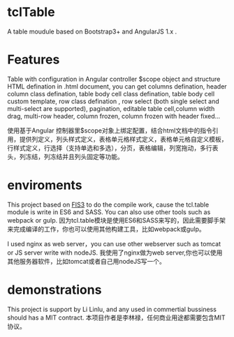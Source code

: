 # tclTable
A table moudule based on Bootstrap3+ and AngularJS 1.x .

# Features
Table with configuration in Angular controller $scope object and structure HTML defination in .html document, you can get columns defination, header column class defination, table body cell class defination, table body cell custom template, row class defination , row select (both single select and multi-select are supported), pagination, editable table cell,column width drag, multi-row header, column frozen, column frozen with header fixed...

使用基于Angular 控制器里$scope对象上绑定配置，结合html文档中的指令引用，提供列定义，列头样式定义，表格单元格样式定义，表格单元格自定义模板，行样式定义，行选择（支持单选和多选），分页，表格编辑，列宽拖动，多行表头，列冻结，列冻结并且列头固定等功能。


# enviroments 
This project based on [FIS3](http://fis.baidu.com) to do the compile work, cause the tcl.table module is write in ES6 and SASS. You can also use other tools such as webpack or gulp.
因为tcl.table模块是使用ES6和SASS来写的，因此需要脚手架来完成编译的工作，你也可以使用其他构建工具，比如webpack或gulp。

I used nginx as web server，you can use other webserver such as tomcat or JS server write with nodeJS.
我使用了nginx做为web server,你也可以使用其他服务器软件，比如tomcat或者自己用nodeJS写一个。

# demonstrations
This project is support by Li Linlu, and any used in commertial bussiness should has a MIT contract.
本项目作者是李林禄，任何商业用途都需要包含MIT协议。